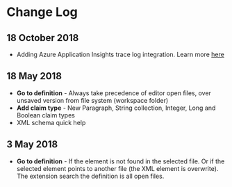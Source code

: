# Change Log

## 18 October 2018
- Adding Azure Application Insights trace log integration. Learn more [here](https://github.com/yoelhor/aad-b2c-vs-code-extension/blob/master/help/app-insights.md)

## 18 May 2018
- **Go to definition** - Always take precedence of editor open files, over unsaved version from file system (workspace folder)
- **Add claim type** - New Paragraph, String collection, Integer, Long and Boolean claim types 
- XML schema quick help

## 3 May 2018
- **Go to definition** - If the element is not found in the selected file. Or if the selected element points to another file (the XML element is overwrite). The extension search the definition is all open files. 